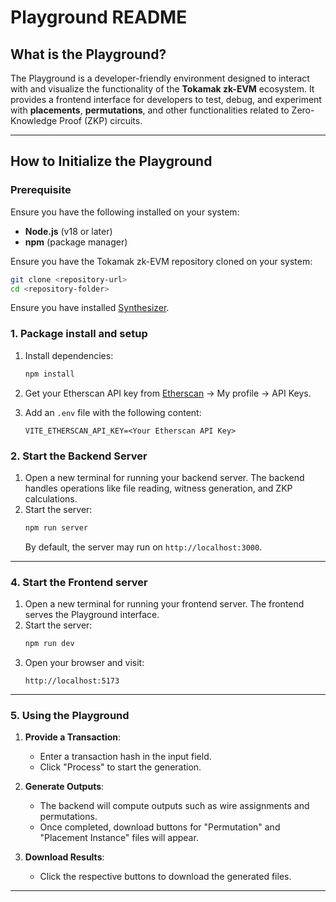 # Playground README

## What is the Playground?

The Playground is a developer-friendly environment designed to interact with and visualize the functionality of the **Tokamak zk-EVM** ecosystem. It provides a frontend interface for developers to test, debug, and experiment with **placements**, **permutations**, and other functionalities related to Zero-Knowledge Proof (ZKP) circuits.

---

## How to Initialize the Playground

### **Prerequisite**

Ensure you have the following installed on your system:

- **Node.js** (v18 or later)
- **npm** (package manager)

Ensure you have the Tokamak zk-EVM repository cloned on your system:
   ```bash
   git clone <repository-url>
   cd <repository-folder>
   ```
Ensure you have installed [Synthesizer](https://github.com/tokamak-network/Tokamak-zk-EVM/tree/dev/packages/frontend/synthesizer).

### 1. **Package install and setup**

1. Install dependencies:

   ```bash
   npm install
   ```
2. Get your Etherscan API key from [Etherscan](https://etherscan.io/) -> My profile -> API Keys.

3. Add an `.env` file with the following content:

   ```plaintext
   VITE_ETHERSCAN_API_KEY=<Your Etherscan API Key>
   ```
   
### 2. **Start the Backend Server**

1. Open a new terminal for running your backend server. The backend handles operations like file reading, witness generation, and ZKP calculations.
2. Start the server:
   ```bash
   npm run server
   ```
   By default, the server may run on `http://localhost:3000`.
---

### 4. **Start the Frontend server**
1. Open a new terminal for running your frontend server. The frontend serves the Playground interface.
2. Start the server:
   ```bash
   npm run dev
   ```
3. Open your browser and visit:
   ```
   http://localhost:5173
   ```
---

### 5. **Using the Playground**

1. **Provide a Transaction**:

   - Enter a transaction hash in the input field.
   - Click "Process" to start the generation.

2. **Generate Outputs**:

   - The backend will compute outputs such as wire assignments and permutations.
   - Once completed, download buttons for "Permutation" and "Placement Instance" files will appear.

3. **Download Results**:

   - Click the respective buttons to download the generated files.

---


